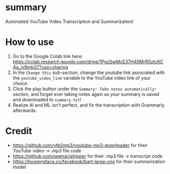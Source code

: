 # summary
Automated YouTube Video Transcription and Summarization!

# How to use
1. Go to the Google Colab link here: https://colab.research.google.com/drive/1PgzSwMcE37H40MrR5ztcKCAa_iy8mkG7?usp=sharing
2. In the `Change this` sub-section, change the youtube link associated with the `youtube_video_link` variable to the YouTube video link of your choice.
3. Click the play button under the `Summary: Take notes automatically!` section, and forget ever taking notes again as your summary is saved and downloaded to `summary.txt`!
4. Realize AI and ML isn't perfect, and fix the transcription with Grammarly afterwards.

# Credit
- https://github.com/ytb2mp3/youtube-mp3-downloader for their YouTube video -> .mp3 file code
- https://github.com/openai/whisper for their .mp3 file -> transcript code
- https://huggingface.co/facebook/bart-large-cnn for their summarization model
